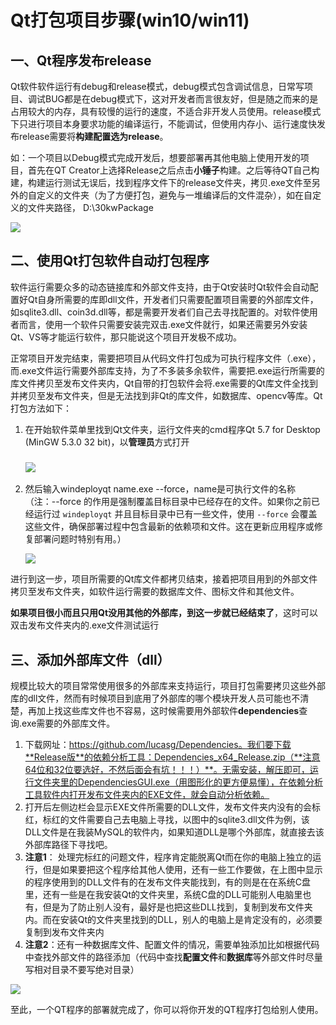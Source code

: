 # Qt打包项目步骤(win10/win11)

## 一、Qt程序发布release

Qt软件软件运行有debug和release模式，debug模式包含调试信息，日常写项目、调试BUG都是在debug模式下，这对开发者而言很友好，但是随之而来的是占用较大的内存，具有较慢的运行的速度，不适合非开发人员使用。release模式下只进行项目本身要求功能的编译运行，不能调试，但使用内存小、运行速度快发布release需要将**构建配置选为release**。

如：一个项目以Debug模式完成开发后，想要部署再其他电脑上使用开发的项目，首先在QT Creator上选择Release之后点击**小锤子**构建。之后等待QT自己构建，构建运行测试无误后，找到程序文件下的release文件夹，拷贝.exe文件至另外的自定义的文件夹（为了方便打包，避免与一堆编译后的文件混杂），如在自定义的文件夹路径， D:\30kwPackage

![](D:\TechDoc\markdown\images2\complie_release.png)

## 二、使用Qt打包软件自动打包程序

软件运行需要众多的动态链接库和外部文件支持，由于Qt安装时Qt软件会自动配置好Qt自身所需要的库即dll文件，开发者们只需要配置项目需要的外部库文件，如sqlite3.dll、coin3d.dll等，都是需要开发者们自己去寻找配置的。对软件使用者而言，使用一个软件只需要安装完双击.exe文件就行，如果还需要另外安装Qt、VS等才能运行软件，那只能说这个项目开发极不成功。

正常项目开发完结束，需要把项目从代码文件打包成为可执行程序文件（.exe），而.exe文件运行需要外部库支持，为了不多装多余软件，需要把.exe运行所需要的库文件拷贝至发布文件夹内，Qt自带的打包软件会将.exe需要的Qt库文件全找到并拷贝至发布文件夹，但是无法找到非Qt的库文件，如数据库、opencv等库。Qt打包方法如下：

1. 在开始软件菜单里找到Qt文件夹，运行文件夹的cmd程序Qt 5.7 for Desktop (MinGW 5.3.0 32 bit)，以**管理员**方式打开

   ### ![](D:\TechDoc\markdown\images2\mingw.png)

2. 然后输入windeployqt name.exe --force，name是可执行文件的名称（注：--force 的作用是强制覆盖目标目录中已经存在的文件。如果你之前已经运行过 `windeployqt` 并且目标目录中已有一些文件，使用 `--force` 会覆盖这些文件，确保部署过程中包含最新的依赖项和文件。这在更新应用程序或修复部署问题时特别有用。）

   ![](D:\TechDoc\markdown\images2\windeployqt.png)

进行到这一步，项目所需要的Qt库文件都拷贝结束，接着把项目用到的外部文件拷贝至发布文件夹，如软件运行需要的数据库文件、图标文件和其他文件。

**如果项目很小而且只用Qt没用其他的外部库，到这一步就已经结束了**，这时可以双击发布文件夹内的.exe文件测试运行

## 三、添加外部库文件（dll）

规模比较大的项目常常使用很多的外部库来支持运行，项目打包需要拷贝这些外部库的dll文件，然而有时候项目到底用了外部库的哪个模块开发人员可能也不清楚，再加上找这些库文件也不容易，这时候需要用外部软件**dependencies**查询.exe需要的外部库文件。

1. 下载网址：https://github.com/lucasg/Dependencies。我们要下载**Release版**的依赖分析工具：Dependencies_x64_Release.zip（**注意64位和32位要选好，不然后面会有坑！！！）**。无需安装，解压即可，运行文件夹里的DependenciesGUI.exe（用图形化的更方便易懂），在依赖分析工具软件内打开发布文件夹内的EXE文件，就会自动分析依赖。
2. 打开后左侧边栏会显示EXE文件所需要的DLL文件，发布文件夹内没有的会标红，标红的文件需要自己去电脑上寻找，以图中的sqlite3.dll文件为例，该DLL文件是在我装MySQL的软件内，如果知道DLL是哪个外部库，就直接去该外部库路径下寻找吧。
3. **注意1**： 处理完标红的问题文件，程序肯定能脱离Qt而在你的电脑上独立的运行，但是如果要把这个程序给其他人使用，还有一些工作要做，在上图中显示的程序使用到的DLL文件有的在发布文件夹能找到，有的则是在在系统C盘里，还有一些是在我安装Qt的文件夹里，系统C盘的DLL可能别人电脑里也有，但是为了防止别人没有，最好是也把这些DLL找到，复制到发布文件夹内。而在安装Qt的文件夹里找到的DLL，别人的电脑上是肯定没有的，必须要复制到发布文件夹内
4. **注意2**：还有一种数据库文件、配置文件的情况，需要单独添加比如根据代码中查找外部文件的路径添加（代码中查找**配置文件**和**数据库**等外部文件时尽量写相对目录不要写绝对目录）

![](D:\TechDoc\markdown\images2\dependencies.png)

至此，一个QT程序的部署就完成了，你可以将你开发的QT程序打包给别人使用。